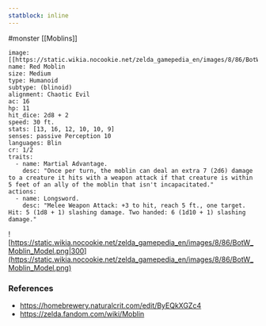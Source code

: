 ```yaml
---
statblock: inline
---
```

#monster [[Moblins]]

```statblock
image: [[https://static.wikia.nocookie.net/zelda_gamepedia_en/images/8/86/BotW_Moblin_Model.png]]
name: Red Moblin
size: Medium
type: Humanoid
subtype: (blinoid)
alignment: Chaotic Evil
ac: 16
hp: 11
hit_dice: 2d8 + 2
speed: 30 ft.
stats: [13, 16, 12, 10, 10, 9]
senses: passive Perception 10
languages: Blin
cr: 1/2
traits:
  - name: Martial Advantage.
    desc: "Once per turn, the moblin can deal an extra 7 (2d6) damage to a creature it hits with a weapon attack if that creature is within 5 feet of an ally of the moblin that isn't incapacitated."
actions:
  - name: Longsword.
    desc: "Melee Weapon Attack: +3 to hit, reach 5 ft., one target. Hit: 5 (1d8 + 1) slashing damage. Two handed: 6 (1d10 + 1) slashing damage."
```

![https://static.wikia.nocookie.net/zelda_gamepedia_en/images/8/86/BotW_Moblin_Model.png|300](https://static.wikia.nocookie.net/zelda_gamepedia_en/images/8/86/BotW_Moblin_Model.png)

### References

* https://homebrewery.naturalcrit.com/edit/ByEQkXGZc4
* https://zelda.fandom.com/wiki/Moblin